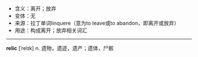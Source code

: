 - <span class="definition">含义：离开；放弃</span>
- <span class="definition">变体：无</span>
- <span class="definition">来源：拉丁单词linquere（意为to leave或to abandon，即离开或放弃）</span>
- <span class="definition">用途：构成离开；放弃相关词汇</span>

---

<span class="vocabulary">**relic**</span> [ˈrelɪk] n. 遗物，遗迹，遗产；遗体，尸骸
